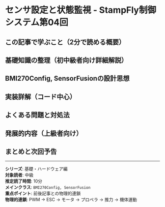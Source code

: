 # センサ設定と状態監視 - StampFly制御システム第04回

## この記事で学ぶこと（2分で読める概要）

## 基礎知識の整理（初中級者向け詳細解説）

## BMI270Config, SensorFusionの設計思想

## 実装詳解（コード中心）

## よくある問題と対処法

## 発展的内容（上級者向け）

## まとめと次回予告

---

**シリーズ**: 基礎・ハードウェア編  
**対象読者**: 中級  
**推定読了時間**: 10分  
**メインクラス**: `BMI270Config, SensorFusion`  
**重点ポイント**: 前後記事との物理的連鎖  
**物理的連鎖**: PWM → ESC → モータ → プロペラ → 推力 → 機体運動
